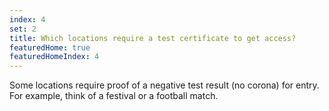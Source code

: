 ```yaml
---
index: 4
set: 2
title: Which locations require a test certificate to get access?
featuredHome: true
featuredHomeIndex: 4
---
```

Some locations require proof of a negative test result (no corona) for entry. For example, think of a festival or a football match.
